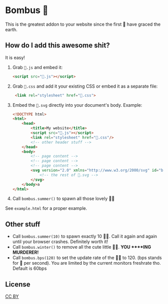 # Bombus 🐝

This is the greatest addon to your website since the first 🐝 have graced the earth.


## How do I add this awesome shit?
It is easy!
1. Grab `🐝.js` and embed it:
   ```html
   <script src="🐝.js"></script>
   ```
2. Grab `🐝.css` and add it your existing CSS or embed it as a separate file:
   ```html
    <link rel="stylesheet" href="🐝.css">
   ```

3. Embed the `🐝.svg` directly into your document's body. Example:
   ```html
   <!DOCTYPE html>
   <html>
       <head>
           <title>My website</title>
           <script src="🐝.js"></script>
           <link rel="stylesheet" href="🐝.css"/>
           <!-- other header stuff -->
       </head>
       <body>
           <!-- page content -->
           <!-- page content -->
           <!-- page content -->
           <svg version="2.0" xmlns="http://www.w3.org/2000/svg" id="bb-garden">
               <!-- the rest of 🐝.svg -->
           </svg>
       </body>a
   </html>
   ```
4. Call `bombus.summer()` to spawn all those lovely 🐝🐝

See `example.html` for a proper example.

## Other stuff
- Call `bombus.summer(10)` to spawn exactly 10 🐝🐝. Call it again and again until your browser crashes. Definitely worth it!
- Call `bombus.winter()` to remove all the cute little 🐝🐝. **YOU \*\*\*\*ING MURDERER!**
- Call `bombus.bps(120)` to set the update rate of the 🐝🐝 to 120. (bps stands for 🐝 per second). You are limited by the current monitors freshrate tho. Default is 60bps

## License
[CC BY](https://creativecommons.org/licenses/by/4.0/)
